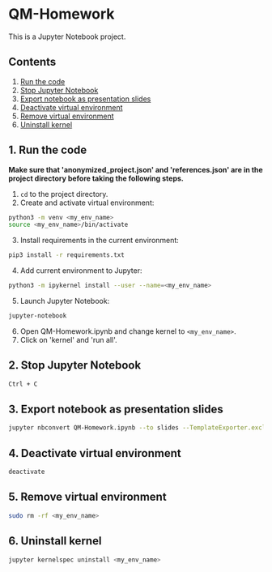 # QM-Homework

This is a Jupyter Notebook project.

## Contents
1. [Run the code](#1-run-the-code)
2. [Stop Jupyter Notebook](#2-stop-jupyter-notebook)
3. [Export notebook as presentation slides](#3-export-notebook-as-presentation-slides)
4. [Deactivate virtual environment](#4-deactivate-virtual-environment)
5. [Remove virtual environment](#5-remove-virtual-environment)
6. [Uninstall kernel](#6-uninstall-kernel)


## 1. Run the code

**Make sure that 'anonymized_project.json' and 'references.json' are in the project directory before taking the following steps.**
1. `cd` to the project directory.
2. Create and activate virtual environment:

```bash
python3 -m venv <my_env_name>
source <my_env_name>/bin/activate
```
3. Install requirements in the current environment:

```bash
pip3 install -r requirements.txt
```
4. Add current environment to Jupyter:

```bash
python3 -m ipykernel install --user --name=<my_env_name>
```
5. Launch Jupyter Notebook:

```bash
jupyter-notebook
```
6. Open QM-Homework.ipynb and change kernel to `<my_env_name>`.
7. Click on 'kernel' and 'run all'.


## 2. Stop Jupyter Notebook

```bash
Ctrl + C
```


## 3. Export notebook as presentation slides

```bash
jupyter nbconvert QM-Homework.ipynb --to slides --TemplateExporter.exclude_input=True --post serve
```

## 4. Deactivate virtual environment

```bash
deactivate
```

## 5. Remove virtual environment 

```bash
sudo rm -rf <my_env_name>
````

## 6. Uninstall kernel

```bash
jupyter kernelspec uninstall <my_env_name>
```
